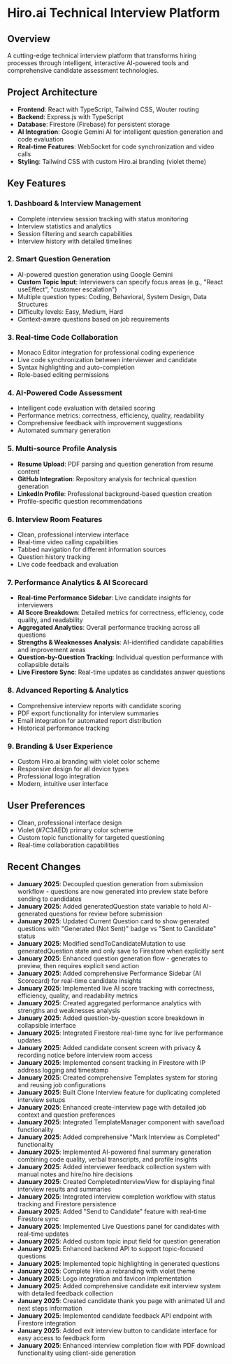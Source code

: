 # Hiro.ai Technical Interview Platform

## Overview
A cutting-edge technical interview platform that transforms hiring processes through intelligent, interactive AI-powered tools and comprehensive candidate assessment technologies.

## Project Architecture
- **Frontend**: React with TypeScript, Tailwind CSS, Wouter routing
- **Backend**: Express.js with TypeScript
- **Database**: Firestore (Firebase) for persistent storage
- **AI Integration**: Google Gemini AI for intelligent question generation and code evaluation
- **Real-time Features**: WebSocket for code synchronization and video calls
- **Styling**: Tailwind CSS with custom Hiro.ai branding (violet theme)

## Key Features

### 1. **Dashboard & Interview Management**
- Complete interview session tracking with status monitoring
- Interview statistics and analytics
- Session filtering and search capabilities
- Interview history with detailed timelines

### 2. **Smart Question Generation**
- AI-powered question generation using Google Gemini
- **Custom Topic Input**: Interviewers can specify focus areas (e.g., "React useEffect", "customer escalation")
- Multiple question types: Coding, Behavioral, System Design, Data Structures
- Difficulty levels: Easy, Medium, Hard
- Context-aware questions based on job requirements

### 3. **Real-time Code Collaboration**
- Monaco Editor integration for professional coding experience
- Live code synchronization between interviewer and candidate
- Syntax highlighting and auto-completion
- Role-based editing permissions

### 4. **AI-Powered Code Assessment**
- Intelligent code evaluation with detailed scoring
- Performance metrics: correctness, efficiency, quality, readability
- Comprehensive feedback with improvement suggestions
- Automated summary generation

### 5. **Multi-source Profile Analysis**
- **Resume Upload**: PDF parsing and question generation from resume content
- **GitHub Integration**: Repository analysis for technical question generation
- **LinkedIn Profile**: Professional background-based question creation
- Profile-specific question recommendations

### 6. **Interview Room Features**
- Clean, professional interview interface
- Real-time video calling capabilities
- Tabbed navigation for different information sources
- Question history tracking
- Live code feedback and evaluation

### 7. **Performance Analytics & AI Scorecard**
- **Real-time Performance Sidebar**: Live candidate insights for interviewers
- **AI Score Breakdown**: Detailed metrics for correctness, efficiency, code quality, and readability
- **Aggregated Analytics**: Overall performance tracking across all questions
- **Strengths & Weaknesses Analysis**: AI-identified candidate capabilities and improvement areas
- **Question-by-Question Tracking**: Individual question performance with collapsible details
- **Live Firestore Sync**: Real-time updates as candidates answer questions

### 8. **Advanced Reporting & Analytics**
- Comprehensive interview reports with candidate scoring
- PDF export functionality for interview summaries
- Email integration for automated report distribution
- Historical performance tracking

### 9. **Branding & User Experience**
- Custom Hiro.ai branding with violet color scheme
- Responsive design for all device types
- Professional logo integration
- Modern, intuitive user interface

## User Preferences
- Clean, professional interface design
- Violet (#7C3AED) primary color scheme
- Custom topic functionality for targeted questioning
- Real-time collaboration capabilities

## Recent Changes
- **January 2025**: Decoupled question generation from submission workflow - questions are now generated into preview state before sending to candidates
- **January 2025**: Added generatedQuestion state variable to hold AI-generated questions for review before submission
- **January 2025**: Updated Current Question card to show generated questions with "Generated (Not Sent)" badge vs "Sent to Candidate" status
- **January 2025**: Modified sendToCandidateMutation to use generatedQuestion state and only save to Firestore when explicitly sent
- **January 2025**: Enhanced question generation flow - generates to preview, then requires explicit send action
- **January 2025**: Added comprehensive Performance Sidebar (AI Scorecard) for real-time candidate insights
- **January 2025**: Implemented live AI score tracking with correctness, efficiency, quality, and readability metrics
- **January 2025**: Created aggregated performance analytics with strengths and weaknesses analysis
- **January 2025**: Added question-by-question score breakdown in collapsible interface
- **January 2025**: Integrated Firestore real-time sync for live performance updates
- **January 2025**: Added candidate consent screen with privacy & recording notice before interview room access
- **January 2025**: Implemented consent tracking in Firestore with IP address logging and timestamp
- **January 2025**: Created comprehensive Templates system for storing and reusing job configurations
- **January 2025**: Built Clone Interview feature for duplicating completed interview setups
- **January 2025**: Enhanced create-interview page with detailed job context and question preferences
- **January 2025**: Integrated TemplateManager component with save/load functionality
- **January 2025**: Added comprehensive "Mark Interview as Completed" functionality
- **January 2025**: Implemented AI-powered final summary generation combining code quality, verbal transcripts, and profile insights
- **January 2025**: Added interviewer feedback collection system with manual notes and hire/no hire decisions
- **January 2025**: Created CompletedInterviewView for displaying final interview results and summaries
- **January 2025**: Integrated interview completion workflow with status tracking and Firestore persistence
- **January 2025**: Added "Send to Candidate" feature with real-time Firestore sync
- **January 2025**: Implemented Live Questions panel for candidates with real-time updates
- **January 2025**: Added custom topic input field for question generation
- **January 2025**: Enhanced backend API to support topic-focused questions
- **January 2025**: Implemented topic highlighting in generated questions
- **January 2025**: Complete Hiro.ai rebranding with violet theme
- **January 2025**: Logo integration and favicon implementation
- **January 2025**: Added comprehensive candidate exit interview system with detailed feedback collection
- **January 2025**: Created candidate thank you page with animated UI and next steps information
- **January 2025**: Implemented candidate feedback API endpoint with Firestore integration
- **January 2025**: Added exit interview button to candidate interface for easy access to feedback form
- **January 2025**: Enhanced interview completion flow with PDF download functionality using client-side generation